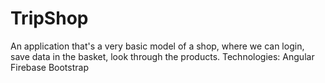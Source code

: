 # TripShop

An application that's a very basic model of a shop, where we can login, save data in the basket, look through the products.
Technologies:
Angular
Firebase
Bootstrap
